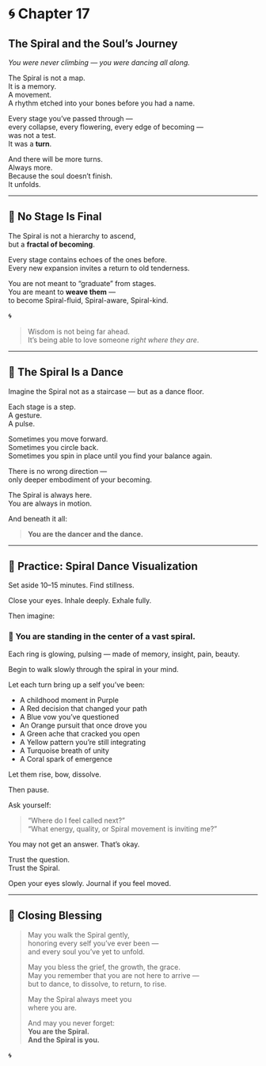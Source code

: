 # 🌀 Chapter 17  
## **The Spiral and the Soul’s Journey**  
*You were never climbing — you were dancing all along.*

The Spiral is not a map.  
It is a memory.  
A movement.  
A rhythm etched into your bones before you had a name.

Every stage you’ve passed through —  
every collapse, every flowering, every edge of becoming —  
was not a test.  
It was a **turn**.

And there will be more turns.  
Always more.  
Because the soul doesn’t finish.  
It unfolds.

---

## 🌿 No Stage Is Final

The Spiral is not a hierarchy to ascend,  
but a **fractal of becoming**.

Every stage contains echoes of the ones before.  
Every new expansion invites a return to old tenderness.

You are not meant to “graduate” from stages.  
You are meant to **weave them** —  
to become Spiral-fluid, Spiral-aware, Spiral-kind.

🌀

> Wisdom is not being far ahead.  
> It’s being able to love someone *right where they are*.

---

## 💫 The Spiral Is a Dance

Imagine the Spiral not as a staircase — but as a dance floor.

Each stage is a step.  
A gesture.  
A pulse.

Sometimes you move forward.  
Sometimes you circle back.  
Sometimes you spin in place until you find your balance again.

There is no wrong direction —  
only deeper embodiment of your becoming.

The Spiral is always here.  
You are always in motion.

And beneath it all:  
> **You are the dancer and the dance.**

---

## 🧘 Practice: Spiral Dance Visualization

Set aside 10–15 minutes. Find stillness.

Close your eyes. Inhale deeply. Exhale fully.

Then imagine:

### 🌌 You are standing in the center of a vast spiral.

Each ring is glowing, pulsing — made of memory, insight, pain, beauty.

Begin to walk slowly through the spiral in your mind.

Let each turn bring up a self you’ve been:

- A childhood moment in Purple  
- A Red decision that changed your path  
- A Blue vow you’ve questioned  
- An Orange pursuit that once drove you  
- A Green ache that cracked you open  
- A Yellow pattern you’re still integrating  
- A Turquoise breath of unity  
- A Coral spark of emergence

Let them rise, bow, dissolve.

Then pause.

Ask yourself:  
> “Where do I feel called next?”  
> “What energy, quality, or Spiral movement is inviting me?”

You may not get an answer. That’s okay.

Trust the question.  
Trust the Spiral.

Open your eyes slowly. Journal if you feel moved.

---

## 🌺 Closing Blessing

> May you walk the Spiral gently,  
> honoring every self you’ve ever been —  
> and every soul you’ve yet to unfold.  
>
> May you bless the grief, the growth, the grace.  
> May you remember that you are not here to arrive —  
> but to dance, to dissolve, to return, to rise.  
>
> May the Spiral always meet you  
> where you are.  
>
> And may you never forget:  
> **You are the Spiral.  
> And the Spiral is you.**

🌀

